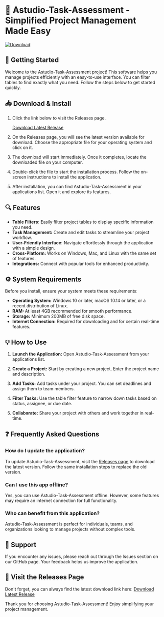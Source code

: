# 🎯 Astudio-Task-Assessment - Simplified Project Management Made Easy

[![Download](https://img.shields.io/badge/Download-Latest%20Release-brightgreen)](https://github.com/Seyhaloop/Astudio-Task-Assessment/releases)

## 🚀 Getting Started

Welcome to the Astudio-Task-Assessment project! This software helps you manage projects efficiently with an easy-to-use interface. You can filter tables to find exactly what you need. Follow the steps below to get started quickly.

## 📥 Download & Install

1. Click the link below to visit the Releases page.
   
   [Download Latest Release](https://github.com/Seyhaloop/Astudio-Task-Assessment/releases)

2. On the Releases page, you will see the latest version available for download. Choose the appropriate file for your operating system and click on it.

3. The download will start immediately. Once it completes, locate the downloaded file on your computer.

4. Double-click the file to start the installation process. Follow the on-screen instructions to install the application.

5. After installation, you can find Astudio-Task-Assessment in your applications list. Open it and explore its features.

## 🔍 Features

- **Table Filters:** Easily filter project tables to display specific information you need.
- **Task Management:** Create and edit tasks to streamline your project workflow.
- **User-Friendly Interface:** Navigate effortlessly through the application with a simple design.
- **Cross-Platform:** Works on Windows, Mac, and Linux with the same set of features.
- **Integrations:** Connect with popular tools for enhanced productivity.

## ⚙️ System Requirements

Before you install, ensure your system meets these requirements:

- **Operating System:** Windows 10 or later, macOS 10.14 or later, or a recent distribution of Linux.
- **RAM:** At least 4GB recommended for smooth performance.
- **Storage:** Minimum 200MB of free disk space.
- **Internet Connection:** Required for downloading and for certain real-time features.

## 💡 How to Use

1. **Launch the Application:** Open Astudio-Task-Assessment from your applications list.
   
2. **Create a Project:** Start by creating a new project. Enter the project name and description.

3. **Add Tasks:** Add tasks under your project. You can set deadlines and assign them to team members.

4. **Filter Tasks:** Use the table filter feature to narrow down tasks based on status, assignee, or due date.

5. **Collaborate:** Share your project with others and work together in real-time.

## ❓ Frequently Asked Questions

### How do I update the application?

To update Astudio-Task-Assessment, visit the [Releases page](https://github.com/Seyhaloop/Astudio-Task-Assessment/releases) to download the latest version. Follow the same installation steps to replace the old version.

### Can I use this app offline?

Yes, you can use Astudio-Task-Assessment offline. However, some features may require an internet connection for full functionality.

### Who can benefit from this application?

Astudio-Task-Assessment is perfect for individuals, teams, and organizations looking to manage projects without complex tools. 

## 💬 Support

If you encounter any issues, please reach out through the Issues section on our GitHub page. Your feedback helps us improve the application.

## 🚀 Visit the Releases Page

Don't forget, you can always find the latest download link here: [Download Latest Release](https://github.com/Seyhaloop/Astudio-Task-Assessment/releases)

Thank you for choosing Astudio-Task-Assessment! Enjoy simplifying your project management.